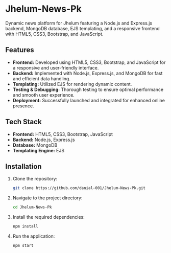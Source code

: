 # Jhelum-News-Pk
Dynamic news platform for Jhelum featuring a Node.js and Express.js backend, MongoDB database, EJS templating, and a responsive frontend with HTML5, CSS3, Bootstrap, and JavaScript.

## Features

- **Frontend:** Developed using HTML5, CSS3, Bootstrap, and JavaScript for a responsive and user-friendly interface.
- **Backend:** Implemented with Node.js, Express.js, and MongoDB for fast and efficient data handling.
- **Templating:** Utilized EJS for rendering dynamic content.
- **Testing & Debugging:** Thorough testing to ensure optimal performance and smooth user experience.
- **Deployment:** Successfully launched and integrated for enhanced online presence.

## Tech Stack

- **Frontend:** HTML5, CSS3, Bootstrap, JavaScript
- **Backend:** Node.js, Express.js
- **Database:** MongoDB
- **Templating Engine:** EJS

## Installation

1. Clone the repository:

   ```bash
   git clone https://github.com/danial-001/Jhelum-News-Pk.git

2. Navigate to the project directory:

   ```bash
   cd Jhelum-News-Pk

3. Install the required dependencies:

   ```bash
   npm install

4. Run the application:

   ```bash
   npm start

